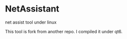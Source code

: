 # NetAssistant
net assist tool under linux

This tool is fork from another repo. 
I compiled it under qt6. 

